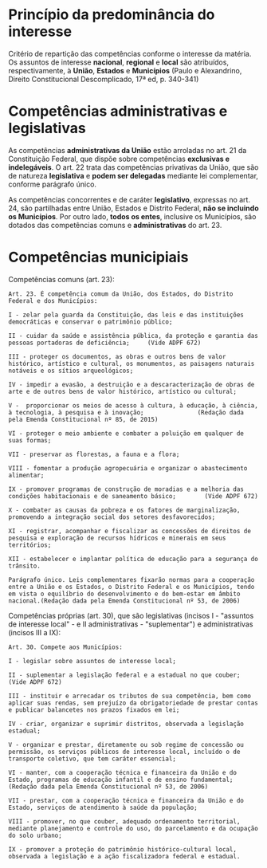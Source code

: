 # Princípio da predominância do interesse

Critério de repartição das competências conforme o interesse da matéria. Os assuntos de interesse **nacional**, **regional** e **local** são atribuídos, respectivamente, à **União**, **Estados** e **Municípios** (Paulo e Alexandrino, Direito Constitucional Descomplicado, 17ª ed, p. 340-341)


# Competências administrativas e legislativas

As competências **administrativas da União** estão arroladas no art. 21 da Constituição Federal, que dispõe sobre competências **exclusivas e indelegáveis**. O art. 22 trata das competências privativas da União, que são de natureza **legislativa** e **podem ser delegadas** mediante lei complementar, conforme parágrafo único.

As competências concorrentes e de caráter **legislativo**, expressas no art. 24, são partilhadas entre União, Estados e Distrito Federal, **não se incluindo os Municípios**. Por outro lado, **todos os entes**, inclusive os Municípios, são dotados das competências comuns e **administrativas** do art. 23.

# Competências municipiais

Competências comuns (art. 23):

```
Art. 23. É competência comum da União, dos Estados, do Distrito Federal e dos Municípios:

I - zelar pela guarda da Constituição, das leis e das instituições democráticas e conservar o patrimônio público;

II - cuidar da saúde e assistência pública, da proteção e garantia das pessoas portadoras de deficiência;     (Vide ADPF 672)

III - proteger os documentos, as obras e outros bens de valor histórico, artístico e cultural, os monumentos, as paisagens naturais notáveis e os sítios arqueológicos;

IV - impedir a evasão, a destruição e a descaracterização de obras de arte e de outros bens de valor histórico, artístico ou cultural;

V -  proporcionar os meios de acesso à cultura, à educação, à ciência, à tecnologia, à pesquisa e à inovação;               (Redação dada pela Emenda Constitucional nº 85, de 2015)

VI - proteger o meio ambiente e combater a poluição em qualquer de suas formas;

VII - preservar as florestas, a fauna e a flora;

VIII - fomentar a produção agropecuária e organizar o abastecimento alimentar;

IX - promover programas de construção de moradias e a melhoria das condições habitacionais e de saneamento básico;        (Vide ADPF 672)

X - combater as causas da pobreza e os fatores de marginalização, promovendo a integração social dos setores desfavorecidos;

XI - registrar, acompanhar e fiscalizar as concessões de direitos de pesquisa e exploração de recursos hídricos e minerais em seus territórios;

XII - estabelecer e implantar política de educação para a segurança do trânsito.

Parágrafo único. Leis complementares fixarão normas para a cooperação entre a União e os Estados, o Distrito Federal e os Municípios, tendo em vista o equilíbrio do desenvolvimento e do bem-estar em âmbito nacional.(Redação dada pela Emenda Constitucional nº 53, de 2006)
```

Competências próprias (art. 30), que são legislativas (incisos I - "assuntos de interesse local" - e II administrativas - "suplementar") e administrativas (incisos III a IX):

```
Art. 30. Compete aos Municípios:

I - legislar sobre assuntos de interesse local;

II - suplementar a legislação federal e a estadual no que couber;        (Vide ADPF 672)

III - instituir e arrecadar os tributos de sua competência, bem como aplicar suas rendas, sem prejuízo da obrigatoriedade de prestar contas e publicar balancetes nos prazos fixados em lei;

IV - criar, organizar e suprimir distritos, observada a legislação estadual;

V - organizar e prestar, diretamente ou sob regime de concessão ou permissão, os serviços públicos de interesse local, incluído o de transporte coletivo, que tem caráter essencial;

VI - manter, com a cooperação técnica e financeira da União e do Estado, programas de educação infantil e de ensino fundamental;                (Redação dada pela Emenda Constitucional nº 53, de 2006)

VII - prestar, com a cooperação técnica e financeira da União e do Estado, serviços de atendimento à saúde da população;

VIII - promover, no que couber, adequado ordenamento territorial, mediante planejamento e controle do uso, do parcelamento e da ocupação do solo urbano;

IX - promover a proteção do patrimônio histórico-cultural local, observada a legislação e a ação fiscalizadora federal e estadual.
```


